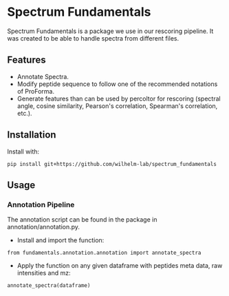 # Spectrum Fundamentals

Spectrum Fundamentals is a package we use in our rescoring pipeline. It was created to be able to handle spectra from different files.

## Features

* Annotate Spectra.
* Modify peptide sequence to follow one of the recommended notations of ProForma.
* Generate features than can be used by percoltor for rescoring (spectral angle, cosine similarity, Pearson's correlation, Spearman's correlation, etc.).

## Installation

Install with:

```
pip install git+https://github.com/wilhelm-lab/spectrum_fundamentals
```
    
## Usage


### Annotation Pipeline

The annotation script can be found in the package in annotation/annotation.py.

- Install and import the function:

```
from fundamentals.annotation.annotation import annotate_spectra
```

- Apply the function on any given dataframe with peptides meta data, raw intensities and mz:

```
annotate_spectra(dataframe)
```